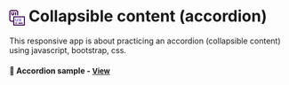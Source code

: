 # <span><img src="./ui-ux.png" alt=accordion style="height: 1em; vertical-align: middle;"></span> Collapsible content (accordion)

This responsive app is about practicing an accordion (collapsible content) using javascript, bootstrap, css.

<h4>🔹 Accordion sample - <a href="https://simonakom.github.io/accordion/index.html" style="font-size:small;">View</a><h4>


